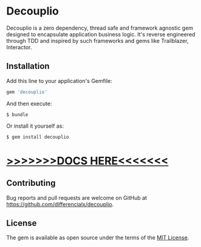 # Decouplio

Decouplio is a zero dependency, thread safe and framework agnostic gem designed to encapsulate application business logic. It's reverse engineered through TDD and inspired by such frameworks and gems like Trailblazer, Interactor.

## Installation

Add this line to your application's Gemfile:

```ruby
gem 'decouplio'
```

And then execute:

    $ bundle

Or install it yourself as:

    $ gem install decouplio

# [>>>>>>>DOCS HERE<<<<<<<](https://github.com/differencialx/decouplio/blob/master/docs/index.md)

## Contributing

Bug reports and pull requests are welcome on GitHub at https://github.com/differencialx/decouplio.

## License

The gem is available as open source under the terms of the [MIT License](https://opensource.org/licenses/MIT).
